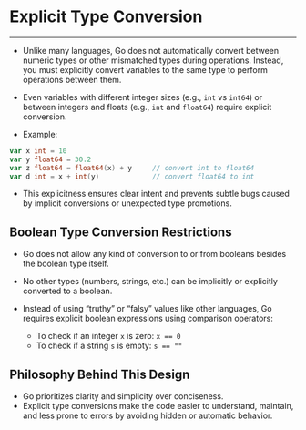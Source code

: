# Explicit Type Conversion
---

- Unlike many languages, Go does not automatically convert between numeric types or other mismatched types during operations. Instead, you must explicitly convert variables to the same type to perform operations between them.

- Even variables with different integer sizes (e.g., `int` vs `int64`) or between integers and floats (e.g., `int` and `float64`) require explicit conversion.

- Example:
```go
var x int = 10
var y float64 = 30.2
var z float64 = float64(x) + y     // convert int to float64
var d int = x + int(y)             // convert float64 to int
```
- This explicitness ensures clear intent and prevents subtle bugs caused by implicit conversions or unexpected type promotions.


## Boolean Type Conversion Restrictions
- Go does not allow any kind of conversion to or from booleans besides the boolean type itself.

- No other types (numbers, strings, etc.) can be implicitly or explicitly converted to a boolean.

- Instead of using “truthy” or “falsy” values like other languages, Go requires explicit boolean expressions using comparison operators:
    * To check if an integer `x` is zero: `x == 0`
    * To check if a string `s` is empty: `s == ""`

## Philosophy Behind This Design
- Go prioritizes clarity and simplicity over conciseness.
- Explicit type conversions make the code easier to understand, maintain, and less prone to errors by avoiding hidden or automatic behavior.